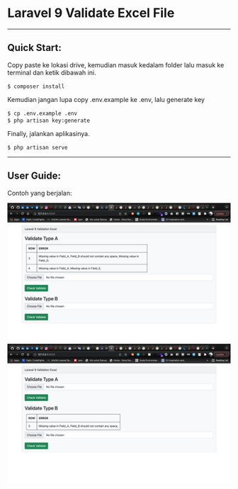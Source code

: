 # Laravel 9 Validate Excel File

---

## Quick Start:

Copy paste ke lokasi drive, kemudian masuk kedalam folder lalu masuk ke terminal dan ketik dibawah ini.

    $ composer install

Kemudian jangan lupa copy .env.example ke .env, lalu generate key

    $ cp .env.example .env
    $ php artisan key:generate

Finally, jalankan aplikasinya.

    $ php artisan serve

---

## User Guide:

Contoh yang berjalan:

![alt text](typeA.png)
![alt text](typeB.png)
